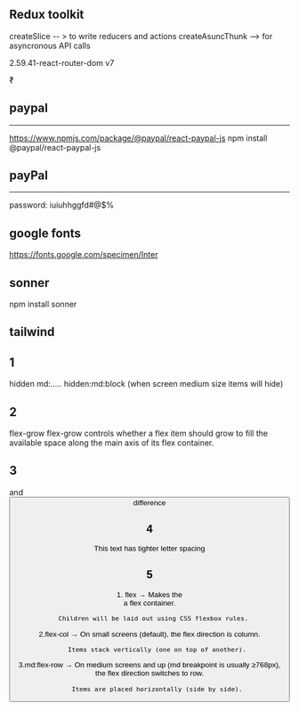 
Redux toolkit
---------------
createSlice -- > to write reducers and actions
createAsuncThunk --> for asyncronous API calls







2.59.41-react-router-dom v7


₹
## paypal
-------------
https://www.npmjs.com/package/@paypal/react-paypal-js
npm install @paypal/react-paypal-js


## payPal
--------
password: iuiuhhggfd#@$%

## google fonts
https://fonts.google.com/specimen/Inter


## sonner
npm install sonner


tailwind
----------
## 1
hidden md:.....
hidden:md:block
(when screen medium size items will hide)


## 2
flex-grow
  flex-grow controls whether a flex item should grow to fill the available space along the main axis of its flex container.

## 3
  <div className="hidden md:flex space-x-6">
and
  <button className="md:hidden">
difference 

## 4
<p class="tracking-tighter">This text has tighter letter spacing</p>

## 5
<div className="flex flex-col md:flex-row"> 
1. flex → Makes the <div> a flex container.

      Children will be laid out using CSS flexbox rules.

2.flex-col → On small screens (default), the flex direction is column.

        Items stack vertically (one on top of another).

3.md:flex-row → On medium screens and up (md breakpoint is usually ≥768px), the flex      direction switches to row.

        Items are placed horizontally (side by side).


  